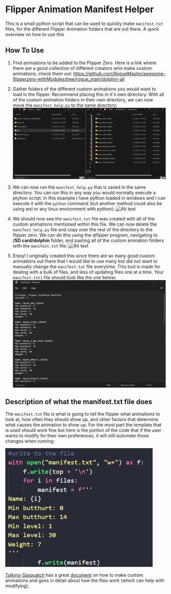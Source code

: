 # Flipper Animation Manifest Helper
This is a small python script that can be used to quickly make `manifest.txt` files, for the different Flipper Animation folders that are out there. A quick overview on how to use this


## How To Use
1. Find animations to be added to the Flipper Zero. Here is a link where there are a good collection of different creators who make custom animations, check them out: https://github.com/RogueMaster/awesome-flipperzero-withModules/tree/rogue_main/dolphin-all

2. Gather folders of the different custom animations you would want to load in the flipper. Recommend placing this in it's own directory. With all of the custom animation folders in their own directory, we can now move the `manifest_help.py` to the same directory:
![Alt text](/gifs/save2folder.gif)

3. We can now run the `manifest_help.py` that is saved in the same directory. You can run this in any way you would normally execute a ptyhon script. In this example I have python loaded in windows and I can execute it with the `python` command (but another method could also be using wsl or any linux environment with python):
![Alt text](/gifs/pythonexecute_censor.gif)

4. We should now see the `manifest.txt` file was created with all of the custom animations mentioned within this file. We can now delete the `manifest_help.py` file and copy over the rest of the directory to the flipper zero. We can do this using the qflipper program, navigating to **/SD card/dolphin** folder, and pasting all of the custom animation folders with the `manifest.txt` file: 
![Alt text](/gifs/save2flipper.gif)

5. Enjoy! I originally created this since there are so many good custom animations out there that I would like to use many but did not want to manually change the `manifest.txt` file everytime. This tool is made for dealing with a bulk of files, and less of updating files one at a time. Your `manifest.txt1` file should look like the one below:
![Alt text](/gifs/manifesttxt.jpg)

## Description of what the manifest.txt file does
The `manifest.txt` file is what is going to tell the flipper what animations to look at, how often they should show up, and other factors that determine what causes the animation to show up. For the most part the template that is used should work fine but here is the portion of the code that if the user wants to modify for their own preferences, it will still automate those changes when running:

![Alt text](/gifs/template_change.jpg)

[Talking-Sasquatch](https://github.com/skizzophrenic/Talking-Sasquach) has a great [document](https://docs.google.com/document/d/e/2PACX-1vR_nZRakD6iwJVQS8Pf4y7Wm4klcucrC7EKVO8m_DQV63To7e-alqD0yaoO3sTygjcChfcRo80Hdeet/pub) on how to make custom animations and goes in detail about how the files work (which can help with modifying).
